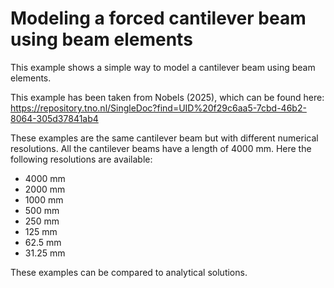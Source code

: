 # Modeling a forced cantilever beam using beam elements 

This example shows a simple way to model a cantilever beam using beam elements.

This example has been taken from Nobels (2025), which can be found here: https://repository.tno.nl/SingleDoc?find=UID%20f29c6aa5-7cbd-46b2-8064-305d37841ab4

These examples are the same cantilever beam but with different numerical resolutions.
All the cantilever beams have a length of 4000 mm.
Here the following resolutions are available:
- 4000 mm
- 2000 mm
- 1000 mm
- 500 mm
- 250 mm
- 125 mm
- 62.5 mm
- 31.25 mm

These examples can be compared to analytical solutions.
